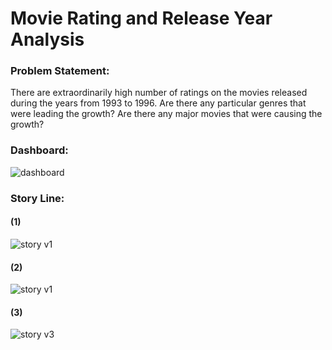 # Movie Rating and Release Year Analysis



### Problem Statement:

There are extraordinarily high number of ratings on the movies released during the years from 1993 to 1996. Are there any particular genres that were leading the growth? Are there any major movies that were causing the growth?



### Dashboard:

![dashboard]([https://github.com/Olliang/All-About-Movie-Data/blob/master/images/MovieLens_Dashboard%20v1.PNG](https://github.com/Olliang/All-About-Movie-Data/blob/master/images/MovieLens_Dashboard%20v1.PNG))



### Story Line:

#### (1)



![story v1](https://github.com/Olliang/All-About-Movie-Data/blob/master/images/Movielens_Story%20v1p1.PNG)



#### (2)



![story v1](https://github.com/Olliang/All-About-Movie-Data/blob/master/images/Movielens_Story%20v1p2.PNG)



#### (3)



![story v3](https://github.com/Olliang/All-About-Movie-Data/blob/master/images/Movielens_Story%20v1p3.PNG)
